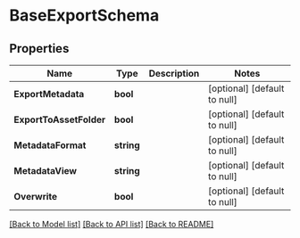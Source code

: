 # BaseExportSchema

## Properties
Name | Type | Description | Notes
------------ | ------------- | ------------- | -------------
**ExportMetadata** | **bool** |  | [optional] [default to null]
**ExportToAssetFolder** | **bool** |  | [optional] [default to null]
**MetadataFormat** | **string** |  | [optional] [default to null]
**MetadataView** | **string** |  | [optional] [default to null]
**Overwrite** | **bool** |  | [optional] [default to null]

[[Back to Model list]](../README.md#documentation-for-models) [[Back to API list]](../README.md#documentation-for-api-endpoints) [[Back to README]](../README.md)



